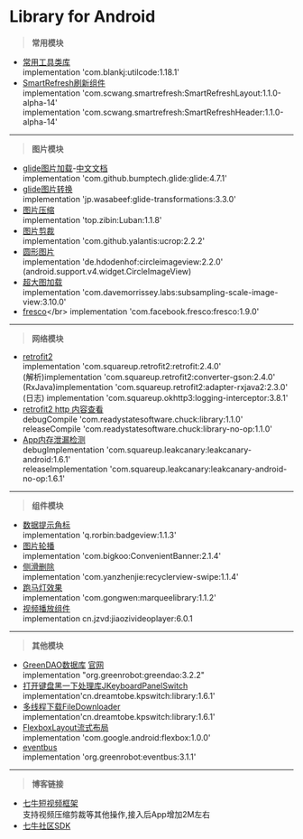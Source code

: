# Library for Android


> **常用模块**
- [常用工具类库](https://github.com/Blankj/AndroidUtilCode)</br>
 implementation 'com.blankj:utilcode:1.18.1'</br>
- [SmartRefresh刷新组件](https://github.com/scwang90/SmartRefreshLayout/blob/master/art/md_property.md)</br>
implementation 'com.scwang.smartrefresh:SmartRefreshLayout:1.1.0-alpha-14'</br>
implementation 'com.scwang.smartrefresh:SmartRefreshHeader:1.1.0-alpha-14'</br>

---

> **图片模块**
>
- [glide图片加载](https://github.com/bumptech/glide)-[中文文档](https://muyangmin.github.io/glide-docs-cn/doc/getting-started.html)</br>
implementation 'com.github.bumptech.glide:glide:4.7.1'</br>
- [glide图片转换](https://github.com/wasabeef/glide-transformations)</br>
implementation 'jp.wasabeef:glide-transformations:3.3.0'</br>
- [图片压缩](https://github.com/Curzibn/Luban)</br>
 implementation 'top.zibin:Luban:1.1.8'</br>
- [图片剪裁](https://github.com/Yalantis/uCrop)</br>
implementation 'com.github.yalantis:ucrop:2.2.2'</br>
- [圆形图片](https://github.com/hdodenhof/CircleImageView)</br>
implementation 'de.hdodenhof:circleimageview:2.2.0' (android.support.v4.widget.CircleImageView)</br>
- [超大图加载](https://github.com/davemorrissey/subsampling-scale-image-view)</br>
implementation 'com.davemorrissey.labs:subsampling-scale-image-view:3.10.0'</br>
- [fresco](https://www.fresco-cn.org/docs/scaling.html#_)</br>
implementation 'com.facebook.fresco:fresco:1.9.0'</br>

---

> **网络模块**
>
- [retrofit2](https://github.com/square/retrofit) </br>
  implementation 'com.squareup.retrofit2:retrofit:2.4.0'  </br>
 (解析)implementation 'com.squareup.retrofit2:converter-gson:2.4.0'</br>
 (RxJava)implementation 'com.squareup.retrofit2:adapter-rxjava2:2.3.0'</br>
 (日志) implementation 'com.squareup.okhttp3:logging-interceptor:3.8.1'</br>
- [retrofit2 http 内容查看]()  </br>
debugCompile 'com.readystatesoftware.chuck:library:1.1.0'  </br>
releaseCompile 'com.readystatesoftware.chuck:library-no-op:1.1.0'</br>
- [App内存泄漏检测](https://github.com/square/leakcanary)  </br>
debugImplementation 'com.squareup.leakcanary:leakcanary-android:1.6.1'  </br>
releaseImplementation 'com.squareup.leakcanary:leakcanary-android-no-op:1.6.1'</br>


---

> **组件模块**
- [数据提示角标](https://github.com/qstumn/BadgeView)</br>
implementation 'q.rorbin:badgeview:1.1.3'</br>
- [图片轮播](https://github.com/Bigkoo/Android-ConvenientBanner)</br>
implementation 'com.bigkoo:ConvenientBanner:2.1.4'</br>
- [侧滑删除]()</br>
implementation 'com.yanzhenjie:recyclerview-swipe:1.1.4'</br>
- [跑马灯效果]()</br>
implementation 'com.gongwen:marqueelibrary:1.1.2'</br>
- [视频播放组件]()</br>
implementation cn.jzvd:jiaozivideoplayer:6.0.1</br>

---
> **其他模块**
- [GreenDAO数据库](https://github.com/greenrobot/greenDAO) [官网](http://greenrobot.org/greendao/)</br>
implementation "org.greenrobot:greendao:3.2.2"</br>
- [打开键盘黑一下处理库JKeyboardPanelSwitch](https://github.com/Jacksgong/JKeyboardPanelSwitch)</br>
implementation'cn.dreamtobe.kpswitch:library:1.6.1'</br>
- [多线程下载FileDownloader](https://github.com/lingochamp/FileDownloader)</br>
implementation'cn.dreamtobe.kpswitch:library:1.6.1'</br>
- [FlexboxLayout流式布局](https://github.com/google/flexbox-layout)</br>
implementation 'com.google.android:flexbox:1.0.0'</br>
- [eventbus ](https://github.com/greenrobot/EventBus)</br>
implementation 'org.greenrobot:eventbus:3.1.1'</br>


---

> **博客链接**
- [七牛短视频框架](https://github.com/pili-engineering/PLDroidShortVideo)</br>支持视频压缩剪裁等其他操作,接入后App增加2M左右
- [七牛社区SDK](https://developer.qiniu.com/sdk#official-sdk)

